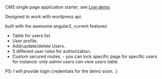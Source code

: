 CMS single page application starter, see [Live demo](http://cms.murhafsousli.com/)

Designed to work with wordpress api.

built with the awesome angular2, current features:

 - Table for users list.
 - User profile.
 - Add/update/delete Users.
 - 5 different user roles for authorization.
 - Custom secured routes. - you can lock specific page for specific users for instance: *only admin users can view users table*.
 
PS: I will provide login credentials for the demo soon. :)

